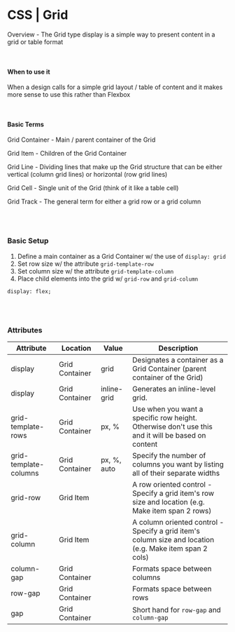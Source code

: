 # CSS | Grid

Overview - The Grid type display is a simple way to present content in a grid or table format

<br>

#### When to use it

When a design calls for a simple grid layout / table of content and it makes more sense to use this rather than Flexbox

<br/>

#### Basic Terms

Grid Container - Main / parent container of the Grid

Grid Item - Children of the Grid Container

Grid Line - Dividing lines that make up the Grid structure that can be either vertical (column grid lines) or horizontal (row grid lines)

Grid Cell - Single unit of the Grid (think of it like a table cell)

Grid Track - The general term for either a grid row or a grid column

<br/><br>

### Basic Setup

1. Define a main container as a Grid Container w/ the use of `display: grid`
1. Set row size w/ the attribute `grid-template-row`
1. Set column size w/ the attribute `grid-template-column`
1. Place child elements into the grid w/ `grid-row` and `grid-column`

```
display: flex;
```

<br/><br>

### Attributes

| Attribute             | Location       | Value       | Description                                                                                             |
| --------------------- | -------------- | ----------- | ------------------------------------------------------------------------------------------------------- |
| display               | Grid Container | grid        | Designates a container as a Grid Container (parent container of the Grid)                               |
| display               | Grid Container | inline-grid | Generates an inline-level grid.                                                                         |
| grid-template-rows    | Grid Container | px, %       | Use when you want a specific row height. Otherwise don't use this and it will be based on content       |
| grid-template-columns | Grid Container | px, %, auto | Specify the number of columns you want by listing all of their separate widths                          |
| grid-row              | Grid Item      |             | A row oriented control - Specify a grid item's row size and location (e.g. Make item span 2 rows)       |
| grid-column           | Grid Item      |             | A column oriented control - Specify a grid item's column size and location (e.g. Make item span 2 cols) |
| column-gap            | Grid Container |             | Formats space between columns                                                                           |
| row-gap               | Grid Container |             | Formats space between rows                                                                              |
| gap                   | Grid Container |             | Short hand for `row-gap` and `column-gap`                                                               |
